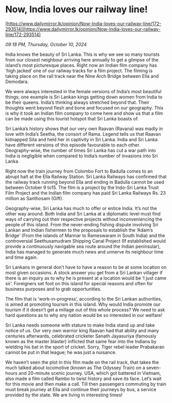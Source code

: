 # Now, India loves our railway line!

[https://www.dailymirror.lk/opinion/Now-India-loves-our-railway-line/172-293514](https://www.dailymirror.lk/opinion/Now-India-loves-our-railway-line/172-293514)

*09:18 PM, Thursday, October 10, 2024*

India knows the beauty of Sri Lanka. This is why we see so many tourists from our closest neighbour arriving here annually to get a glimpse of the island’s most picturesque places. Right now an Indian film company has ‘high jacked’ one of our railway tracks for a film project. The filming is taking place on the rail track near the Nine Arch Bridge between Ella and Demodara.

We were always interested in the female versions of India’s most beautiful things; one example is Sri Lankan kings getting down women from India to be their queens. India’s thinking always stretched beyond that. Their thoughts went beyond flesh and bone and focused on our geography. This is why it took an Indian film company to come here and show us that a film can be made using this tourist hotspot that Sri Lanka boasts of.

Sri Lanka’s history shows that our very own Raavan (Ravana) was madly in love with India’s Seetha, the consort of Rama. Legend tells us that Raavan kidnapped Sita and held her in captivity in Sri Lanka. India and Sri Lanka have different versions of this episode favourable to each other. Geography-wise, the number of times Sri Lanka has cut a war path into India is negligible when compared to India’s number of invasions into Sri Lanka.

Right now the train journey from Colombo Fort to Badulla comes to an abrupt halt at the Ella Railway Station. Sri Lanka Railways has confirmed that the railway track running beyond Ella and ending in Badulla cannot be used between October 9 to15. The film is a project by the Indo-Sri Lanka Trust Film Project and the Indian film company has paid Sri Lanka Railways Rs. 23 million as Santhosam (Gift).

Geography-wise, Sri Lanka has much to offer or entice India. It’s not the other way around. Both India and Sri Lanka at a diplomatic level must find ways of carrying out their respective projects without inconveniencing the people of this island. From the never-ending fishing dispute involving Sri Lankan and Indian fishermen to the proposals to establish the ‘Adam’s Bridge’ (From the islands of Mannar to Rameswaram in South India) and the controversial Seethusamudram Shipping Canal Project (If established would provide a continuously navigable sea route around the Indian peninsular), India has managed to generate much news and unnerve its neighbour time and time again.

Sri Lankans in general don’t have to have a reason to be at some location on most given occasions. A stock answer you get from a Sri Lankan villager if there is an inquiry as to why he is present at a location would be ‘I just came sir’. Foreigners set foot on this island for special reasons and often for business purposes and to grab opportunities.

The film that is ‘work-in-progress’, according to the Sri Lankan authorities, is aimed at promoting tourism in this island. Why would India promote our tourism if it doesn’t get a millage out of this whole process? We need to ask hard questions as to why any nation would be so interested in our welfare!

Sri Lanka needs someone with stature to make India stand up and take notice of us. Our very own warrior king Raavan had that ability and many centuries afterwards, celebrated cricketer Sanath Jayasuriya (famously known as the master blaster) inflicted that same fear into the Indians by wielding his bat in the sport of cricket. Sorry, Tiger rebel leader Prabakaran cannot be put in that league; he was just a nuisance.

We haven’t seen the plot in this film made on the rail track, that takes the much talked about locomotive (known as The Odyssey Train) on a seven-hours and 20-minute scenic journey. USA, which got battered in Vietnam, also made a film called Rambo to twist history and save its face. Let’s wait for this movie and then make a call. Till then passengers commuting by train must break journey at Ella and continue their journeys by bus, a service provided by the state. We are living in interesting times!

